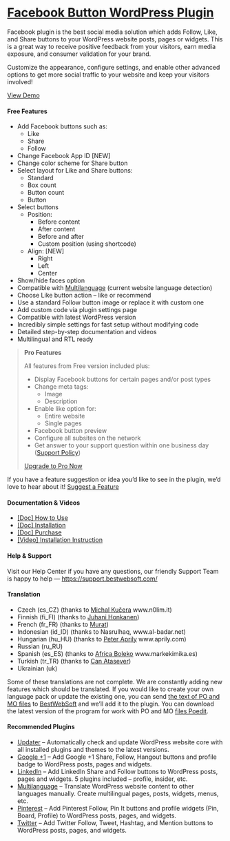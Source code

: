<a href="https://bestwebsoft.com/products/wordpress/plugins/facebook-like-button/" target=_blank>Facebook Button WordPress Plugin</a>
========================

<p>Facebook plugin is the best social media solution which adds Follow, Like, and Share buttons to your WordPress website posts, pages or widgets. This is a great way to receive positive feedback from your visitors, earn media exposure, and consumer validation for your brand.</p>
<p>Customize the appearance, configure settings, and enable other advanced options to get more social traffic to your website and keep your visitors involved!</p>
<p><a href="https://bestwebsoft.com/demo-for-facebook-buttons/?ref=readme" rel="nofollow">View Demo</a></p>
<p><span class="embed-youtube" style="text-align:center; display: block;"></span></p>
<h4>Free Features</h4>
<ul>
<li>Add Facebook buttons such as:
<ul>
<li>Like</li>
<li>Share</li>
<li>Follow</li>
</ul>
</li>
<li>Сhange Facebook App ID [NEW]</li>
<li>Change color scheme for Share button</li>
<li>Select layout for Like and Share buttons:
<ul>
<li>Standard</li>
<li>Box count</li>
<li>Button count</li>
<li>Button</li>
</ul>
</li>
<li>Select buttons
<ul>
<li>Position:
<ul>
<li>Before content</li>
<li>After content</li>
<li>Before and after</li>
<li>Custom position (using shortcode)</li>
</ul>
</li>
<li>Align: [NEW]
<ul>
<li>Right</li>
<li>Left</li>
<li>Center</li>
</ul>
</li>
</ul>
</li>
<li>Show/hide faces option</li>
<li>Compatible with <a href="https://bestwebsoft.com/products/wordpress/plugins/multilanguage/?k=ce7cc6ad47715a97a579a6d9b59ed8b3" rel="nofollow">Multilanguage</a> (current website language detection)</li>
<li>Choose Like button action &#8211; like or recommend</li>
<li>Use a standard Follow button image or replace it with custom one</li>
<li>Add custom code via plugin settings page</li>
<li>Compatible with latest WordPress version</li>
<li>Incredibly simple settings for fast setup without modifying code</li>
<li>Detailed step-by-step documentation and videos</li>
<li>Multilingual and RTL ready</li>
</ul>
<blockquote>
<p><strong>Pro Features</strong></p>
<p>All features from Free version included plus:</p>
<ul>
<li>Display Facebook buttons for certain pages and/or post types</li>
<li>Сhange meta tags:
<ul>
<li>Image</li>
<li>Description</li>
</ul>
</li>
<li>Enable like option for:
<ul>
<li>Entire website</li>
<li>Single pages</li>
</ul>
</li>
<li>Facebook button preview</li>
<li>Configure all subsites on the network</li>
<li>Get answer to your support question within one business day (<a href="https://bestwebsoft.com/support-policy/" rel="nofollow">Support Policy</a>)</li>
</ul>
<p><a href="https://bestwebsoft.com/products/wordpress/plugins/facebook-like-button/?k=4caab51af6593e97ad1e329fe0f53072" rel="nofollow">Upgrade to Pro Now</a></p>
</blockquote>
<p>If you have a feature suggestion or idea you&#8217;d like to see in the plugin, we&#8217;d love to hear about it! <a href="https://support.bestwebsoft.com/hc/en-us/requests/new" rel="nofollow">Suggest a Feature</a></p>
<h4>Documentation &amp; Videos</h4>
<ul>
<li><a href="https://docs.google.com/document/d/1gy5uDVoebmYRUvlKRwBmc97jdJFz7GvUCtXy3L7r_Yg/" rel="nofollow">[Doc] How to Use</a></li>
<li><a href="https://docs.google.com/document/d/1-hvn6WRvWnOqj5v5pLUk7Awyu87lq5B_dO-Tv-MC9JQ/" rel="nofollow">[Doc] Installation</a></li>
<li><a href="https://docs.google.com/document/d/1EUdBVvnm7IHZ6y0DNyldZypUQKpB8UVPToSc_LdOYQI/" rel="nofollow">[Doc] Purchase</a></li>
<li><a href="https://www.youtube.com/watch?v=pAKsQPz3RZc" rel="nofollow">[Video] Installation Instruction</a></li>
</ul>
<h4>Help &amp; Support</h4>
<p>Visit our Help Center if you have any questions, our friendly Support Team is happy to help — <a href="https://support.bestwebsoft.com/" rel="nofollow">https://support.bestwebsoft.com/</a></p>
<h4>Translation</h4>
<ul>
<li>Czech (cs_CZ) (thanks to <a href="mailto:&#107;&#117;&#x63;&#x65;&#114;&#x61;&#x6d;&#105;&#064;&#x67;&#109;&#097;&#x69;&#108;&#046;&#x63;&#x6f;&#109;" rel="nofollow">Michal Kučera</a> www.n0lim.it)</li>
<li>Finnish (fi_FI) (thanks to <a href="mailto:&#106;&#117;&#104;&#x61;&#x6e;&#105;&#046;&#104;&#x6f;&#x6e;&#x6b;&#097;&#110;e&#x6e;&#x40;&#100;&#110;a&#x69;&#x6e;&#116;&#101;&#114;&#x6e;&#x65;&#116;&#046;&#110;&#x65;&#x74;" rel="nofollow">Juhani Honkanen</a>)</li>
<li>French (fr_FR) (thanks to <a href="mailto:&#x77;&#x70;&#116;&#x68;&#x65;&#109;&#x65;&#x66;&#114;&#x40;&#x67;&#109;&#x61;&#x69;&#108;&#x2e;&#x63;&#111;&#x6d;" rel="nofollow">Murat</a>)</li>
<li>Indonesian (id_ID) (thanks to Nasrulhaq, www.al-badar.net)</li>
<li>Hungarian (hu_HU) (thanks to <a href="mailto:&#x73;&#x6f;&#x6c;&#x61;&#x72;s&#105;&#100;&#101;&#048;&#057;&#064;&#x67;&#x6d;&#x61;&#x69;&#x6c;&#x2e;c&#111;&#109;" rel="nofollow">Peter Aprily</a> www.aprily.com)</li>
<li>Russian (ru_RU)</li>
<li>Spanish (es_ES) (thanks to <a href="mailto:&#x69;&#x6e;&#102;&#x6f;&#064;m&#x61;&#114;&#x6b;&#101;&#107;&#x69;&#109;i&#x6b;&#097;&#x2e;&#101;&#115;" rel="nofollow">Africa Boleko</a> www.markekimika.es)</li>
<li>Turkish (tr_TR) (thanks to <a href="mailto:&#119;&#x65;&#098;m&#x61;&#115;&#x74;&#x65;&#114;&#x40;&#099;&#097;&#x6e;&#097;t&#x61;&#115;&#x65;&#x76;&#101;&#x72;&#x2e;&#099;&#x6f;&#109;" rel="nofollow">Can Atasever</a>)</li>
<li>Ukrainian (uk)</li>
</ul>
<p>Some of these translations are not complete. We are constantly adding new features which should be translated. If you would like to create your own language pack or update the existing one, you can send <a href="https://codex.wordpress.org/Translating_WordPress" rel="nofollow">the text of PO and MO files</a> to <a href="https://support.bestwebsoft.com/hc/en-us/requests/new" rel="nofollow">BestWebSoft</a> and we&#8217;ll add it to the plugin. You can download the latest version of the program for work with PO and MO <a href="https://www.poedit.net/download.php" rel="nofollow">files Poedit</a>.</p>
<h4>Recommended Plugins</h4>
<ul>
<li><a href="https://bestwebsoft.com/products/wordpress/plugins/updater/?k=5019f1216fc048f1419fe4645da69381" rel="nofollow">Updater</a> &#8211;  Automatically check and update WordPress website core with all installed plugins and themes to the latest versions.</li>
<li><a href="https://bestwebsoft.com/products/wordpress/plugins/google-plus-one/?k=1f911e6a8a57be8dec36aa4c617773d2" rel="nofollow">Google +1</a> &#8211; Add Google +1 Share, Follow, Hangout buttons and profile badge to WordPress posts, pages and widgets.</li>
<li><a href="https://bestwebsoft.com/products/wordpress/plugins/linkedin/?k=b51477f9bcefca82ad8a4a1901806171" rel="nofollow">LinkedIn</a> &#8211; Add LinkedIn Share and Follow buttons to WordPress posts, pages and widgets. 5 plugins included – profile, insider, etc.</li>
<li><a href="https://bestwebsoft.com/products/wordpress/plugins/multilanguage/?k=ce7cc6ad47715a97a579a6d9b59ed8b3" rel="nofollow">Multilanguage</a> &#8211; Translate WordPress website content to other languages manually. Create multilingual pages, posts, widgets, menus, etc.</li>
<li><a href="https://bestwebsoft.com/products/wordpress/plugins/pinterest/?k=6c0ee1d224732f70f3099746cfc82c92" rel="nofollow">Pinterest</a> &#8211; Add Pinterest Follow, Pin It buttons and profile widgets (Pin, Board, Profile) to WordPress posts, pages, and widgets.</li>
<li><a href="https://bestwebsoft.com/products/wordpress/plugins/twitter/?k=f1d29ef28baa75cc05d52def8ca1021d" rel="nofollow">Twitter</a> &#8211; Add Twitter Follow, Tweet, Hashtag, and Mention buttons to WordPress posts, pages, and widgets.</li>
</ul>

